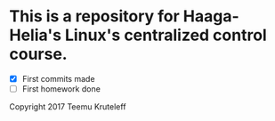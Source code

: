 # This is a repository for Haaga-Helia's Linux's centralized control course.

- [x] First commits made
- [ ] First homework done

Copyright 2017 Teemu Kruteleff

